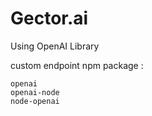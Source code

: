 # Gector.ai
Using OpenAI Library 

custom endpoint
npm package :
```
openai
openai-node
node-openai
